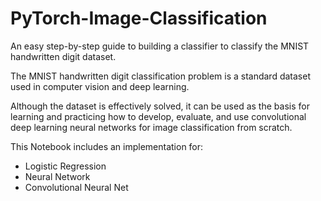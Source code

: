 # PyTorch-Image-Classification
An easy step-by-step guide to building a classifier to classify the MNIST handwritten digit dataset.

The MNIST handwritten digit classification problem is a standard dataset used in computer vision and deep learning.

Although the dataset is effectively solved, it can be used as the basis for learning and practicing how to develop, evaluate, and use convolutional deep learning neural networks for image classification from scratch. 

This Notebook includes an implementation for:
- Logistic Regression
- Neural Network
- Convolutional Neural Net
